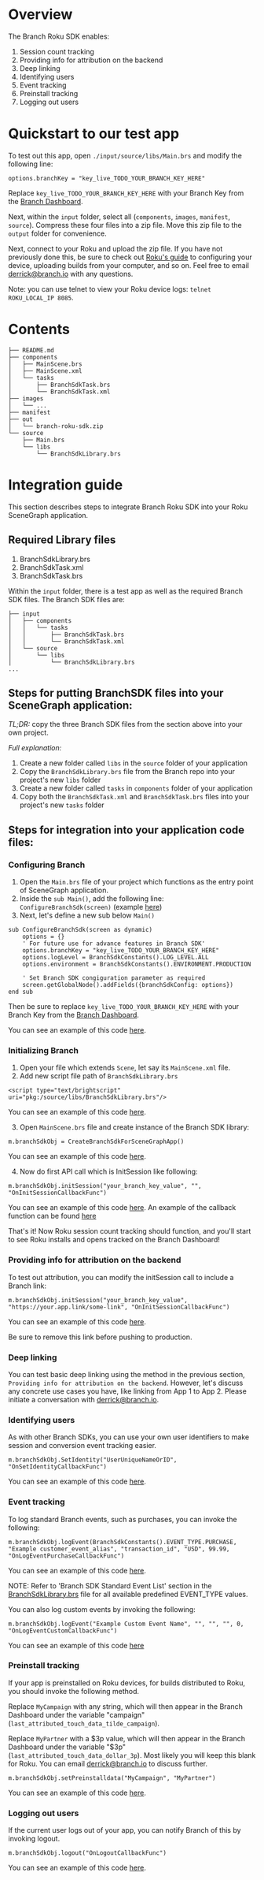 # Overview

The Branch Roku SDK enables:
1. Session count tracking
2. Providing info for attribution on the backend
3. Deep linking
4. Identifying users
5. Event tracking
6. Preinstall tracking
7. Logging out users

# Quickstart to our test app

To test out this app, open `./input/source/libs/Main.brs` and modify the following line:

```
options.branchKey = "key_live_TODO_YOUR_BRANCH_KEY_HERE"
```

Replace `key_live_TODO_YOUR_BRANCH_KEY_HERE` with your Branch Key from the [Branch Dashboard](https://branch.dashboard.branch.io/account-settings/profile).

Next, within the `input` folder, select all (`components`, `images`, `manifest`, `source`). Compress these four files into a zip file. Move this zip file to the `output` folder for convenience.

Next, connect to your Roku and upload the zip file. If you have not previously done this, be sure to check out [Roku's guide](https://blog.roku.com/developer/developer-setup-guide) to configuring your device, uploading builds from your computer, and so on. Feel free to email derrick@branch.io with any questions.

Note: you can use telnet to view your Roku device logs: `telnet ROKU_LOCAL_IP 8085`.

# Contents

```
├── README.md
├── components
│   ├── MainScene.brs
│   ├── MainScene.xml
│   └── tasks
│       ├── BranchSdkTask.brs
│       └── BranchSdkTask.xml
├── images
│   └── ...
├── manifest
├── out
│   └── branch-roku-sdk.zip
└── source
    ├── Main.brs
    └── libs
        └── BranchSdkLibrary.brs
```

# Integration guide

This section describes steps to integrate Branch Roku SDK into your Roku SceneGraph application.

## Required Library files

1. BranchSdkLibrary.brs 
2. BranchSdkTask.xml 
3. BranchSdkTask.brs

Within the `input` folder, there is a test app as well as the required Branch SDK files. The Branch SDK files are:

```
├── input
│   ├── components
│   │   └── tasks
│   │       ├── BranchSdkTask.brs
│   │       └── BranchSdkTask.xml
│   └── source
│       └── libs
│           └── BranchSdkLibrary.brs
...
```

## Steps for putting BranchSDK files into your SceneGraph application:

*TL;DR:* copy the three Branch SDK files from the section above into your own project.

*Full explanation:*

1. Create a new folder called `libs` in the `source` folder of your application
2. Copy the `BranchSdkLibrary.brs` file from the Branch repo into your project's new `libs` folder
3. Create a new folder called `tasks` in `components` folder of your
application
4. Copy both the `BranchSdkTask.xml` and `BranchSdkTask.brs` files into your project's new
`tasks` folder

## Steps for integration into your application code files:

### Configuring Branch

1. Open the `Main.brs` file of your project which functions as the entry point of SceneGraph application.
2. Inside the `sub Main()`, add the following line: `ConfigureBranchSdk(screen)` (example [here](https://github.com/BranchMetrics/branch-roku-sdk/blob/master/input/source/Main.brs#L13))
3. Next, let's define a new sub below `Main()`

```
sub ConfigureBranchSdk(screen as dynamic)
    options = {}
    ' For future use for advance features in Branch SDK'
    options.branchKey = "key_live_TODO_YOUR_BRANCH_KEY_HERE"
    options.logLevel = BranchSdkConstants().LOG_LEVEL.ALL
    options.environment = BranchSdkConstants().ENVIRONMENT.PRODUCTION

    ' Set Branch SDK congiguration parameter as required
    screen.getGlobalNode().addFields({branchSdkConfig: options})
end sub
```

Then be sure to replace `key_live_TODO_YOUR_BRANCH_KEY_HERE` with your Branch Key from the [Branch Dashboard](https://branch.dashboard.branch.io/account-settings/profile).

You can see an example of this code [here](https://github.com/BranchMetrics/branch-roku-sdk/blob/master/input/source/Main.brs#L24-L33).

### Initializing Branch

1. Open your file which extends `Scene`, let say its `MainScene.xml` file.
2. Add new script file path of `BranchSdkLibrary.brs`

```
<script type="text/brightscript" uri="pkg:/source/libs/BranchSdkLibrary.brs"/>
```

You can see an example of this code [here](https://github.com/BranchMetrics/branch-roku-sdk/blob/master/input/components/MainScene.xml#L5).

3. Open `MainScene.brs` file and create instance of the Branch SDK library:

```
m.branchSdkObj = CreateBranchSdkForSceneGraphApp()
```

You can see an example of this code [here](https://github.com/BranchMetrics/branch-roku-sdk/blob/master/input/components/MainScene.brs#L25).

4. Now do first API call which is InitSession like following: 

```
m.branchSdkObj.initSession("your_branch_key_value", "", "OnInitSessionCallbackFunc")
```

You can see an example of this code [here](https://github.com/BranchMetrics/branch-roku-sdk/blob/master/input/components/MainScene.brs#L118). An example of the callback function can be found [here](https://github.com/BranchMetrics/branch-roku-sdk/blob/master/input/components/MainScene.brs#L145-L158)

That's it! Now Roku session count tracking should function, and you'll start to see Roku installs and opens tracked on the Branch Dashboard!

### Providing info for attribution on the backend

To test out attribution, you can modify the initSession call to include a Branch link:

```
m.branchSdkObj.initSession("your_branch_key_value", "https://your.app.link/some-link", "OnInitSessionCallbackFunc")
```

You can see an example of this code [here](https://github.com/BranchMetrics/branch-roku-sdk/blob/master/input/components/MainScene.brs#L118).

Be sure to remove this link before pushing to production.

### Deep linking

You can test basic deep linking using the method in the previous section, `Providing info for attribution on the backend`. However, let's discuss any concrete use cases you have, like linking from App 1 to App 2. Please initiate a conversation with derrick@branch.io.

### Identifying users

As with other Branch SDKs, you can use your own user identifiers to make session and conversion event tracking easier. 

```
m.branchSdkObj.SetIdentity("UserUniqueNameOrID", "OnSetIdentityCallbackFunc")
```

You can see an example of this code [here](https://github.com/BranchMetrics/branch-roku-sdk/blob/master/input/components/MainScene.brs#L124).

### Event tracking

To log standard Branch events, such as purchases, you can invoke the following:

```
m.branchSdkObj.logEvent(BranchSdkConstants().EVENT_TYPE.PURCHASE, "Example customer_event_alias", "transaction_id", "USD", 99.99, "OnLogEventPurchaseCallbackFunc")
```

You can see an example of this code [here](https://github.com/BranchMetrics/branch-roku-sdk/blob/master/input/components/MainScene.brs#L130).

NOTE: Refer to 'Branch SDK Standard Event List' section in the [BranchSdkLibrary.brs](TODO) file for all available predefined EVENT_TYPE values.

You can also log custom events by invoking the following:

```
m.branchSdkObj.logEvent("Example Custom Event Name", "", "", "", 0, "OnLogEventCustomCallbackFunc")
```

You can see an example of this code [here](https://github.com/BranchMetrics/branch-roku-sdk/blob/master/input/components/MainScene.brs#L136)

### Preinstall tracking

If your app is preinstalled on Roku devices, for builds distributed to Roku, you should invoke the following method.

Replace `MyCampaign` with any string, which will then appear in the Branch Dashboard under the variable "campaign" (`last_attributed_touch_data_tilde_campaign`).

Replace `MyPartner` with a $3p value, which will then appear in the Branch Dashboard under the variable "$3p" (`last_attributed_touch_data_dollar_3p`). Most likely you will keep this blank for Roku. You can email derrick@branch.io to discuss further.


```
m.branchSdkObj.setPreinstalldata("MyCampaign", "MyPartner")
```

You can see an example of this code [here](https://github.com/BranchMetrics/branch-roku-sdk/blob/master/input/components/MainScene.brs#L29).

### Logging out users

If the current user logs out of your app, you can notify Branch of this by invoking logout.

```
m.branchSdkObj.logout("OnLogoutCallbackFunc")
```

You can see an example of this code [here](https://github.com/BranchMetrics/branch-roku-sdk/blob/master/input/components/MainScene.brs#L142).
